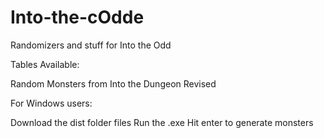 # Into-the-cOdde
Randomizers and stuff for Into the Odd

Tables Available:

Random Monsters from Into the Dungeon Revised




For Windows users:

Download the dist folder files
Run the .exe
Hit enter to generate monsters
